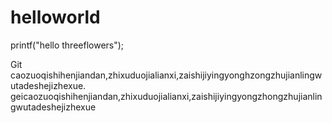 # helloworld

printf("hello threeflowers");



Git caozuoqishihenjiandan,zhixuduojialianxi,zaishijiyingyonghzongzhujianlingwutadeshejizhexue.
geicaozuoqishihenjiandan,zhixuduojialianxi,zaishijiyingyongzhongzhujianlingwutadeshejizhexue
